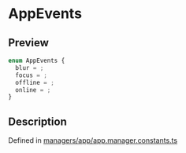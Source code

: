
      
# AppEvents

<div class="api-docs__section" data-reactroot="">

## Preview

</div><div class="api-docs__preview enum" data-reactroot="">

```ts
enum AppEvents {
  blur = ; 
  focus = ; 
  offline = ; 
  online = ; 
}
```

</div><div class="api-docs__section" data-reactroot="">

## Description

</div><div class="api-docs__description" data-reactroot=""><span class="api-docs__do-not-parse">



</span></div><div class="api-docs__definition" data-reactroot="">

Defined in [managers/app/app.manager.constants.ts](https://github.com/BetterTyped/hyper-fetch/blob/089b54eb/packages/core/src/managers/app/app.manager.constants.ts#L5)

</div>
